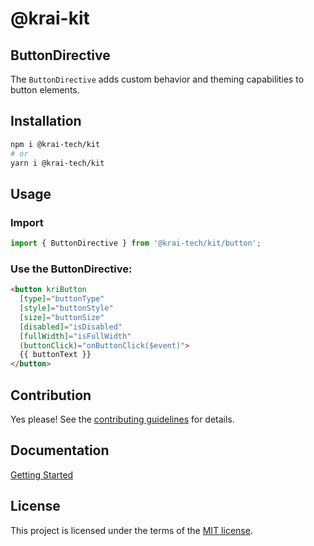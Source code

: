 # @krai-kit
## ButtonDirective

The `ButtonDirective` adds custom behavior and theming capabilities to button elements.

## Installation

```bash
npm i @krai-tech/kit
# or
yarn i @krai-tech/kit
```

## Usage

### Import
```ts
import { ButtonDirective } from '@krai-tech/kit/button';
```

### Use the ButtonDirective:
```html
<button kriButton
  [type]="buttonType"
  [style]="buttonStyle"
  [size]="buttonSize"
  [disabled]="isDisabled" 
  [fullWidth]="isFullWidth"
  (buttonClick)="onButtonClick($event)">
  {{ buttonText }}
</button>
```

## Contribution

Yes please! See the
[contributing guidelines](https://krai-kit.dev/en/docs/contribution)
for details.

## Documentation

[Getting Started](https://krai-kit.dev/en/docs/getting-started)

## License

This project is licensed under the terms of the
[MIT license](https://github.com/krai-tech/krai-kit/blob/master/LICENSE).
